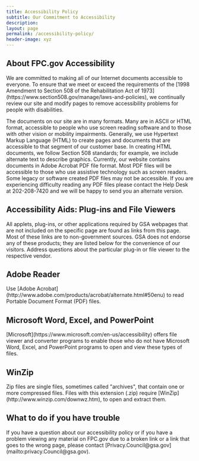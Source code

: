 ```yaml
---
title: Accessibility Policy
subtitle: Our Commitment to Accessibility
description: 
layout: page
permalink: /accessibility-policy/
header-image: xyz
---
```


<h2 class="font-sans-lg text-gray-70"> About FPC.gov Accessibility </h2>
We are committed to making all of our Internet documents accessible to everyone. To ensure that we meet or exceed the requirements of the [1998 Amendment to Section 508 of the Rehabilitation Act of 1973](https://www.section508.gov/manage/laws-and-policies), we continually review our site and modify pages to remove accessibility problems for people with disabilities.

The documents on our site are in many formats. Many are in ASCII or HTML format, accessible to people who use screen reading software and to those with other vision or mobility impairments. Generally, we use Hypertext Markup Language (HTML) to create pages and documents that are accessible to that segment of our customer base. In creating HTML documents, we follow Section 508 standards; for example, we include alternate text to describe graphics. Currently, our website contains documents in Adobe Acrobat PDF file format. Most PDF files will be accessible to those who use assistive technology such as screen readers. Some legacy or software created PDF files may not be accessible. If you are experiencing difficulty reading any PDF files please contact the Help Desk at 202-208-7420 and we will be happy to send you an alternate version.

<h2 class="font-sans-lg text-gray-70"> Accessibility Aids: Plug-ins and File Viewers </h2>
All applets, plug-ins, or other applications required by GSA webpages that are not included on the specific page are found as links from this page. Most of these links are to non-government sources. GSA does not endorse any of these products; they are listed below for the convenience of our visitors. Address questions about the particular plug-in or file viewer to the respective vendor.

<h2 class="font-sans-lg text-gray-70">Adobe Reader</h2>
Use [Adobe Acrobat](http://www.adobe.com/products/acrobat/alternate.html#50enu) to read Portable Document Format (PDF) files.

<h2 class="font-sans-lg text-gray-70">Microsoft Word, Excel, and PowerPoint</h2>
[Microsoft](https://www.microsoft.com/en-us/accessibility) offers file viewer and converter programs to enable those who do not have Microsoft Word, Excel, and PowerPoint programs to open and view these types of files.

<h2 class="font-sans-lg text-gray-70">WinZip</h2>
Zip files are single files, sometimes called "archives", that contain one or more compressed files. Files with this extension (.zip) require [WinZip](http://www.winzip.com/downwz.htm), to open and extract them.<br/>

<h2 class="font-sans-lg text-gray-70">What to do if you have trouble </h2>
If you have a question about our accessibility policy or if you have a problem viewing any material on FPC.gov due to a broken link or a link that goes to the wrong page, please contact [Privacy.Council@gsa.gov](mailto:privacy.Council@gsa.gov).


